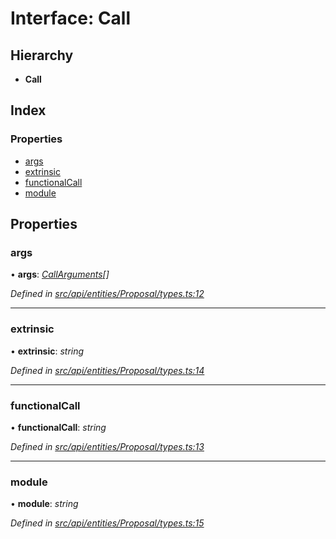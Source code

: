# Interface: Call

## Hierarchy

* **Call**

## Index

### Properties

* [args](call.md#args)
* [extrinsic](call.md#extrinsic)
* [functionalCall](call.md#functionalcall)
* [module](call.md#module)

## Properties

###  args

• **args**: *[CallArguments](callarguments.md)[]*

*Defined in [src/api/entities/Proposal/types.ts:12](https://github.com/PolymathNetwork/polymesh-sdk/blob/0073002/src/api/entities/Proposal/types.ts#L12)*

___

###  extrinsic

• **extrinsic**: *string*

*Defined in [src/api/entities/Proposal/types.ts:14](https://github.com/PolymathNetwork/polymesh-sdk/blob/0073002/src/api/entities/Proposal/types.ts#L14)*

___

###  functionalCall

• **functionalCall**: *string*

*Defined in [src/api/entities/Proposal/types.ts:13](https://github.com/PolymathNetwork/polymesh-sdk/blob/0073002/src/api/entities/Proposal/types.ts#L13)*

___

###  module

• **module**: *string*

*Defined in [src/api/entities/Proposal/types.ts:15](https://github.com/PolymathNetwork/polymesh-sdk/blob/0073002/src/api/entities/Proposal/types.ts#L15)*
